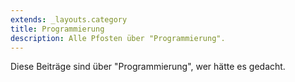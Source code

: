 ```yaml
---
extends: _layouts.category
title: Programmierung
description: Alle Pfosten über "Programmierung".
---
```

          
Diese Beiträge sind über "Programmierung", wer hätte es gedacht.
          